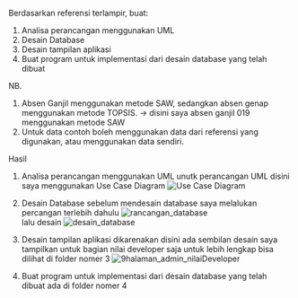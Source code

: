 Berdasarkan referensi terlampir, buat:
1. Analisa perancangan menggunakan UML 
2. Desain Database
3. Desain tampilan aplikasi
4. Buat program untuk implementasi dari desain database yang telah dibuat

NB.
1. Absen Ganjil menggunakan metode SAW, sedangkan absen genap menggunakan metode TOPSIS. -> disini saya absen ganjil 019 menggunakan metode SAW
2. Untuk data contoh boleh menggunakan data dari referensi yang digunakan, atau menggunakan data sendiri. <br>

Hasil

1. Analisa perancangan menggunakan UML 
unutk perancangan UML disini saya menggunakan Use Case Diagram
![Use Case Diagram](https://user-images.githubusercontent.com/56226681/138849513-bab1843a-1238-4c0d-82c4-e45ec8701feb.png)


2. Desain Database
sebelum mendesain database saya melalukan percangan terlebih dahulu
![rancangan_database](https://user-images.githubusercontent.com/56226681/138852651-56bd5a7d-233b-4488-9799-d7dc2d6d53b3.png) <br>
lalu desain
![desain_database](https://user-images.githubusercontent.com/56226681/138852853-3aafda8a-7676-4fbb-88e1-148bd2301c84.png)


3. Desain tampilan aplikasi
dikarenakan disini ada sembilan desain saya tampilkan untuk bagian nilai developer saja untuk lebih lengkap bisa dilihat di folder nomer 3
![9halaman_admin_nilaiDeveloper](https://user-images.githubusercontent.com/56226681/138853057-0aa631c6-f8f4-4920-a3dd-94b484dfc5d8.png)


4. Buat program untuk implementasi dari desain database yang telah dibuat
ada di folder nomer 4

